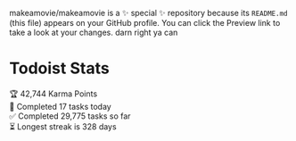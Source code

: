 makeamovie/makeamovie is a ✨ special ✨ repository because its `README.md` (this file) appears on your GitHub profile.
You can click the Preview link to take a look at your changes. darn right ya can

# Todoist Stats

<!-- TODO-IST:START -->
🏆  42,744 Karma Points           
🌸  Completed 17 tasks today           
✅  Completed 29,775 tasks so far           
⏳  Longest streak is 328 days
<!-- TODO-IST:END -->